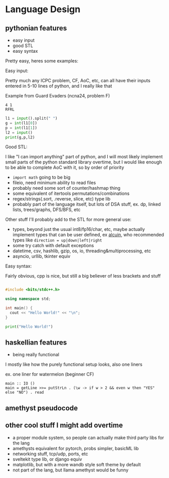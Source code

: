 # Language Design

## pythonian features

 - easy input
 - good STL
 - easy syntax

Pretty easy, heres some examples:

Easy input:

Pretty much any ICPC problem, CF, AoC, etc, can all have their inputs entered in 5-10 lines of python, and I really like that

Example from Guard Evaders (ncna24, problem F)

```
4 1
RFRL
```

```python
l1 = input().split(" ")
g = int(l1[0])
p = int(l1[1])
l2 = input()
print(g,p,l2)
```

Good STL:

I like "I can import anything" part of python, and I will most likely implement small parts of the python standard library overtime, but I would like enough to be able to complete AoC with it, so by order of priority

 - `import math` going to be big
 - fileio, need minimum ability to read files
 - probably need some sort of counter/hashmap thing
 - some equivalent of itertools permutations/combinations
 - regex/strings(.sort, .reverse, slice, etc) type lib
 - probably part of the language itself, but lots of DSA stuff, ex. dp, linked lists, trees/graphs, DFS/BFS, etc

Other stuff I'll probably add to the STL for more general use:

 - types, beyond just the usual int8/fp16/char, etc, maybe actually implement types that can be user defined, ex [alcuin](https://x.com/scheminglunatic), who recommended types like `direction = up|down|left|right`
 - some try catch with default exceptions
 - datetime, csv, hashlib, gzip, os, io, threading&multiprocessing, etc
 - asyncio, urllib, tkinter equiv

Easy syntax:

Fairly obvious, cpp is nice, but still a big believer of less brackets and stuff

```cpp

#include <bits/stdc++.h>

using namespace std;

int main() {
  cout << "Hello World!" << "\n";
}

```

```py
print("Hello World!")
```


## haskellian features

 - being really functional

I mostly like how the purely functional setup looks, also one liners

ex. one liner for watermelon (beginner CF)

```
main :: IO ()
main = getLine >>= putStrLn . (\w -> if w > 2 && even w then "YES" else "NO") . read
```

## amethyst pseudocode

## other cool stuff I might add overtime

 - a proper module system, so people can actually make third party libs for the lang
 - amethysts equivalent for pytorch, probs simpler, basicML lib
 - networking stuff, tcp/udp, ports, etc
 - sveltekit type lib, or django equiv
 - matplotlib, but with a more wandb style soft theme by default
 - not part of the lang, but llama amethyst would be funny
